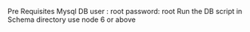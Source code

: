 
Pre Requisites
Mysql DB  user : root password: root
Run the DB script in Schema directory
use node 6 or above